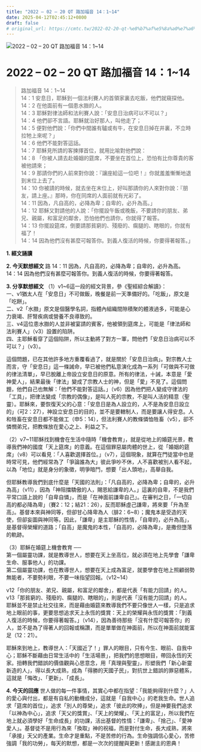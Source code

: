 ```yaml
---
title: "2022 – 02 – 20 QT 路加福音 14：1~14"
date: 2025-04-12T02:45:12+0800
draft: false
# original_url: https://cmtc.tw/2022-02-20-qt-%e8%b7%af%e5%8a%a0%e7%a6%8f%e9%9f%b3-14%ef%bc%9a114
---
```


![2022 – 02 – 20 QT 路加福音 14：1\~14](/images/qt.jpg   "2022 – 02 – 20 QT 路加福音 14：1\~14")

# 2022 – 02 – 20 QT 路加福音 14：1\~14

> 路加福音 14：1\~14  
> 14：1 安息日，耶穌到一個法利賽人的首領家裏去吃飯，他們就窺探他。  
> 14：2 在他面前有一個患水臌的人。  
> 14：3 耶穌對律法師和法利賽人說：「安息日治病可以不可以？」  
> 14：4 他們卻不言語。耶穌就治好那人，叫他走了；  
> 14：5 便對他們說：「你們中間誰有驢或有牛，在安息日掉在井裏，不立時拉牠上來呢？」  
> 14：6 他們不能對答這話。  
> 14：7 耶穌見所請的客揀擇首位，就用比喻對他們說：  
> 14：8 「你被人請去赴婚姻的筵席，不要坐在首位上，恐怕有比你尊貴的客被他請來；  
> 14：9 那請你們的人前來對你說：『讓座給這一位吧！』你就羞羞慚慚地退到末位上去了。  
> 14：10 你被請的時候，就去坐在末位上，好叫那請你的人來對你說：『朋友，請上座。』那時，你在同席的人面前就有光彩了。  
> 14：11 因為，凡自高的，必降為卑；自卑的，必升為高。」  
> 14：12 耶穌又對請他的人說：「你擺設午飯或晚飯，不要請你的朋友、弟兄、親屬，和富足的鄰舍，恐怕他們也請你，你就得了報答。  
> 14：13 你擺設筵席，倒要請那貧窮的、殘廢的、瘸腿的、瞎眼的，你就有福了！  
> 14：14 因為他們沒有甚麼可報答你。到義人復活的時候，你要得著報答。」

**1. 經文誦讀**

**2.  今天默想經文**
路 14：11 因為，凡自高的，必降為卑；自卑的，必升為高。  
14：14 因為他們沒有甚麼可報答你。到義人復活的時候，你要得著報答。

**3. 分享默想經文**
（1）v1\~6這一段的經文背景，參《聖經綜合解讀》：  
一、v1猶太人在「安息日」不可做飯，晚餐是前一天準備好的。「吃飯」，原文是「吃餅」。  
二、v2「水臌」原文是個醫學名詞，指體內組織間隙積聚的體液過多，可能是心力衰竭、肝腎疾病或營養不良導致的。  
三、v4這位患水臌的人並非被宴請的賓客，他被領到筵席上，可能是「律法師和法利賽人」（v3）設置的陷阱。  
四、主耶穌看穿了這個陷阱，所以主動將了對方一軍，問他們「安息日治病可以不可以？」（v3）。

這個問題，已在其他許多地方重覆看過了，就是關於「安息日治病」。對宗教人士而言，守「安息日」這一條誡命，早已被他們私意演化成為一系列「可做與不可做的律法清單」，早已脫離上帝設立安息日的原意。所有的律法，十誡，本意是「愛神愛人」，結果最後「律法」變成了宗教人士的神，但是「愛」不見了。這個問題，他們自己也無解：「他們不能對答這話。」（v6）因為他們把人變成守律法的「工具」，把律法變成「宗教的偶像」，是叫人死的宗教，不是叫人活的精意（聖靈）。耶穌來，要恢復天父的心意：「安息日是為人設立的，人不是為安息日設立的」（可2：27），神設立安息日的目的，並不是要轄制人，而是要讓人得安息。人和牲畜在安息日都不能做工（申5：14），但法利賽人的教條憐恤牲畜（v5），卻不憐憫弟兄，把教條放在愛心之上、利益之下。

（2）v7\~11耶穌找到機會在生活中隨時「機會教育」，就是從地上的婚筵光景，教導我們神的國度「天上筵席」的意義。在這個罪惡屬肉體的世上，從「婚姻的筵席」（v8）可以看見：「人喜歡選擇首位。」（v7），這個現象，就算在門徒當中也是時常可見，他們經常為了「爭論誰為大」彼此爭吵不休，人不喜歡被別人看不起，以為「地位」就是身分的象徵，明爭暗鬥，想要「出人頭地」，高舉自我。

但耶穌教導我們到底什麼是「天國的法則」：「凡自高的，必降為卑；自卑的，必升為高」（v11），因為「神阻擋驕傲的人，賜恩給謙卑的人。」這裏的自卑，不是我們平常口語上說的「自卑自憐」，而是「在神面前謙卑自己」。在審判之日，「一切自高的都必降為卑」（賽2：12；結21：26），反而耶穌虛己謙卑，將來要「升為至高」。基督本來與神同等，但卻甘心降卑為人（腓2：6\~8）；魔鬼本是受造的天使，但卻妄圖與神同等。因此，「謙卑」是主耶穌的性情，「自卑的，必升為高」，是基督得榮耀的道路；「自高」是魔鬼的本性，「自高的，必降為卑」，是撒但墮落的軌跡。

（3）耶穌在婚筵上機會教育 ──  
第一個屬靈功課，就是教導世人，想要在天上坐高位，就必須在地上先學會「謙卑生命、服事他人」的功課。  
第二個屬靈功課，也在教導世人，想要在天上成為富足，就要學會在地上照顧弱勢無能者，不要勢利眼，不要一味指望回報。（v12\~14）

v12「你的朋友、弟兄、親屬，和富足的鄰舍」，都是代表「有能力回請」的人。  
v13「那貧窮的、殘廢的、瘸腿的、瞎眼的」，則是代表「沒有能力回請」的人。  
耶穌並不是禁止社交往來，而是藉由婚筵來教導我們不要只像世人一樣，只是追求地上眼前的事，更要思想追求天上永恆的獎賞：天上的榮耀與永恆的獎賞：「到義人復活的時候，你要得著報答。」（v14），因為善待那些「沒有什麼可報答你」的人，並不是為了得著人的回報或稱讚，而是單單做在神面前，所以在神面前就能富足（12：21）。

耶穌來到地上，教導世人：「天國近了！」罪人的眼目，只有今生、眼前、自我中心；耶穌不斷藉由日常生活中的「生活場景」，把我們的思想眼目，帶回永恆的天家。扭轉我們錯誤的價值觀與心思意念，用「真理與聖靈」，形塑我們「新心新靈新造的人」，得以長大成熟，成為「得勝的天國子民」，對抗世上錯誤的罪惡體系，這就是「悔改」、「更新」、「成長」。

**4. 今天的回應**
世人做的每一件事情，其實心中都在指望：「我能夠得到什麼？」人的愛心與付出，都是有自私的動機成分，這就是「自我中心」的老我生命。世人追求「筵席的首位」，追求「別人的尊榮」，追求「彼此的吹捧」，但是神要我們追求「以神為中心」，追求「天父的獎賞」、「天上的榮耀」、「天上的富足」，所以我們在地上就必須學好「生命成長」的功課，活出基督的性情：「謙卑」、「捨己」、「愛神愛人」。基督徒不是用行為來「換取」神的祝福，而是對付生命，長大成熟，將來「承接」天父的產業。生命才是重點，不是苦修的行為。生命強調信心愛心，苦修強調「我的功勞」，每天的默想，都是一次次的提醒與更新！感謝主的恩典！

